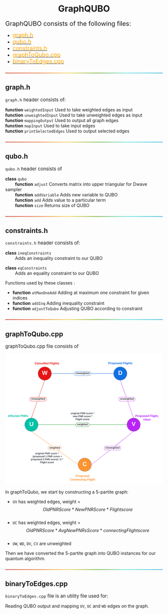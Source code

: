 <h1 align = "center"> GraphQUBO </h1>
<span style="font-size: 20px; "> GraphQUBO consists of the following files: </span>

- [<span style="font-size: 18px; color: orange"> graph.h </span>](./graph.h)
- [<span style="font-size: 18px; color: orange"> qubo.h </span>](./qubo.h)
- [<span style="font-size: 18px; color: orange"> constraints.h </span>](./constraints.h)
- [<span style="font-size: 18px; color: orange"> graphToQubo.cpp </span>](./graphToQubo.cpp)
- [<span style="font-size: 18px; color: orange"> binaryToEdges.cpp </span>](./binaryToEdges.cpp)

![-----------------------------------------------------](../Assets/rainbow.png)

<h2 align = "left"> graph.h </h2>

<span style="font-size: 15px;"> `graph.h` header consists of: </span> 

<strong>function</strong> `weightedInput` Used to take weighted edges as input<br>
<strong>function</strong> `unweightedInput` Used to take unweighted edges as input<br>
<strong>function</strong> `mappingOutput` Used to output all graph edges<br>
<strong>function</strong> `mapInput` Used to take input edges<br>
<strong>function</strong> `printSelectedEdges` Used to output selected edges<br>

![-----------------------------------------------------](../Images/rainbow.png)

<h2 align = "left"> qubo.h </h2>

<span style="font-size: 15px;"> `qubo.h` header consists of </span> 

<strong>class</strong> `qubo`<br>
&nbsp; &nbsp; &nbsp; &nbsp; <strong>function</strong> `adjust` Converts matrix into upper triangular for Dwave sampler<br>
&nbsp; &nbsp; &nbsp; &nbsp; <strong>function</strong> `addVariable` Adds new variable to QUBO<br>
&nbsp; &nbsp; &nbsp; &nbsp; <strong>function</strong> `add` Adds value to a particular term<br>
&nbsp; &nbsp; &nbsp; &nbsp; <strong>function</strong> `size` Returns size of QUBO<br>

![-----------------------------------------------------](../Assets/rainbow.png)

<h2 align = "left"> constraints.h </h2>

<span style="font-size: 15px;"> `constraints.h` header consists of: </span> 

<strong>class</strong> `ineqConstraints` <br>
&nbsp; &nbsp; &nbsp; &nbsp; Adds an inequality constraint to our QUBO<br>

<strong>class</strong> `eqConstraints` <br>
&nbsp; &nbsp; &nbsp; &nbsp; Adds an equality constraint to our QUBO<br>

Functions used by these classes :<br>
- <strong>function</strong> `atMaxOneAdd` Adding at maximum one constraint for given indices<br>
- <strong>function</strong> `addInq` Adding inequality constraint<br>
- <strong>function</strong> `adjustToQubo` Adjusting QUBO according to constraint<br>

![-----------------------------------------------------](../Images/rainbow.png)

<h2 align = "left"> graphToQubo.cpp </h2>
<span style="font-size: 15px;"> graphToQubo.cpp file consists of </span> 

![5-partite graph](../Assets/pentagraph.png)

In graphToQubo, we start by constructing a 5-partite graph:<br>

- `UV` has weighted edges, weight = $$OldPNRScore * NewPNRScore * Flightscore$$<br>
- `UC` has weighted edges, weight = $$OldPNRScore * Avg{NewPNRsScore} * connectingFlightscore$$<br>
- `UW`, `WD`, `DV`, `CV` are unweighted<br>

Then we have converted the 5-partite graph into QUBO instances for our quantum algorithm.<br>

![-----------------------------------------------------](../Images/rainbow.png)

<h2 align = "left"> binaryToEdges.cpp </h2>

<span style="font-size: 15px;"> `binaryToEdges.cpp` file is an utility file used for: </span> 

Reading QUBO output and mapping `UV`, `UC` and `WD` edges on the graph.<br>













